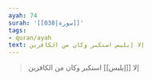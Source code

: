 ```yaml
---
ayah: 74
surah: '[[038|سورة]]'
tags:
- quran/ayah
text: إلا إبليس استكبر وكان من الكافرين
---
```

> إلا [[إبليس]] استكبر وكان من الكافرين

